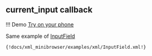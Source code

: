 ## current_input callback

!!! Demo
    [Try on your phone](xml/xml/InputField.xml)

Same example of [InputField](InputField.md)

```xml
{!docs/xml_minibrowser/examples/xml/InputField.xml!}
```
